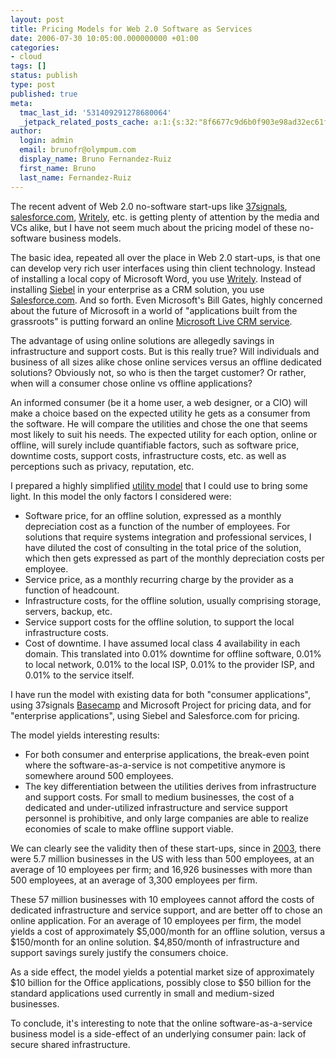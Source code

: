 ```yaml
---
layout: post
title: Pricing Models for Web 2.0 Software as Services
date: 2006-07-30 10:05:00.000000000 +01:00
categories:
- cloud
tags: []
status: publish
type: post
published: true
meta:
  tmac_last_id: '531409291278680064'
  _jetpack_related_posts_cache: a:1:{s:32:"8f6677c9d6b0f903e98ad32ec61f8deb";a:2:{s:7:"expires";i:1415197223;s:7:"payload";a:3:{i:0;a:1:{s:2:"id";i:22;}i:1;a:1:{s:2:"id";i:21;}i:2;a:1:{s:2:"id";i:38;}}}}
author:
  login: admin
  email: brunofr@olympum.com
  display_name: Bruno Fernandez-Ruiz
  first_name: Bruno
  last_name: Fernandez-Ruiz
---
```


The recent advent of Web 2.0 no-software start-ups like <a href="http://www.37signals.com/">37signals</a>, <a href="http://www.salesforce.com/">salesforce.com</a>, <a href="http://www.writely.com/">Writely</a>, etc. is getting plenty of attention by the media and VCs alike, but I have not seem much about the pricing model of these no-software business models.

<p>The basic idea, repeated all over the place in Web 2.0 start-ups, is that one can develop very rich user interfaces using thin client technology. Instead of installing a local copy of Microsoft Word, you use <a href="http://www.writely.com/">Writely</a>. Instead of installing <a href="http://www.siebel.com/">Siebel</a> in your enterprise as a CRM solution, you use <a href="http://www.salesforce.com/">Salesforce.com</a>. And so forth. Even Microsoft's Bill Gates, highly concerned about the future of Microsoft in a world of "applications built from the grassroots" is putting forward an online <a href="http://news.com.com/Microsoft+plans+Live+CRM+service/2100-1011_3-6092503.html">Microsoft Live CRM service</a>.</p>
<p>The advantage of using online solutions are allegedly savings in infrastructure and support costs. But is this really true?  Will individuals and business of all sizes alike chose online services versus an offline dedicated solutions? Obviously not, so who is then the target customer? Or rather, when will a consumer chose online vs offline applications?</p>
<p>An informed consumer (be it a home user, a web designer, or a CIO) will make a choice based on the expected utility he gets as a consumer from the software. He will compare the utilities and chose the one that seems most likely to suit his needs. The expected utility for each option, online or offline, will surely include quantifiable factors, such as software price, downtime costs, support costs, infrastructure costs, etc. as well as perceptions such as privacy, reputation, etc.</p>
<p>I prepared a highly simplified <a href="http://elsa.berkeley.edu/%7Emcfadden/">utility model</a>  that I could use to bring some light. In this model the only factors I considered were:</p>
<ul>
<li>Software price, for an offline solution, expressed as a monthly depreciation cost as a function of the number of employees. For solutions that require systems integration and professional services, I have diluted the cost of consulting in the total price of the solution, which then gets expressed as part of the monthly depreciation costs per employee.</li>
<li>Service price, as a monthly recurring charge by the provider as a function of headcount.</li>
<li>Infrastructure costs, for the offline solution, usually comprising storage, servers, backup, etc.</li>
<li>Service support costs for the offline solution, to support the local infrastructure costs.</li>
<li>Cost of downtime. I have assumed local class 4 availability in each domain. This translated into 0.01% downtime for offline software, 0.01% to local network, 0.01% to the local ISP, 0.01% to the provider ISP, and 0.01% to the service itself.</li>
</ul>
<p>I have run the model with existing data for both "consumer applications", using 37signals <a href="http://www.basecamphq.com/">Basecamp</a> and Microsoft Project for pricing data, and for "enterprise applications", using Siebel and Salesforce.com for pricing.</p>
<p>The model yields interesting results:</p>
<ul>
<li>For both consumer and enterprise applications, the break-even point where the software-as-a-service is not competitive anymore is somewhere around 500 employees.</li>
<li>The key differentiation between the utilities derives from infrastructure and support costs. For small to medium businesses, the cost of a dedicated and under-utilized infrastructure and service support personnel is prohibitive, and only large companies are able to realize economies of scale to make offline support viable.</li>
</ul>
<p>We can clearly see the validity then of these start-ups, since in <a href="http://www.census.gov/csd/susb/susb03.htm">2003</a>, there were 5.7 million businesses in the US with less than 500 employees, at an average of 10 employees per firm; and 16,926 businesses with more than 500 employees, at an average of 3,300 employees per firm.</p>
<p>These 57 million businesses with 10 employees cannot afford the costs of dedicated infrastructure and service support, and are better off to chose an online application. For an average of 10 employees per firm, the model yields a cost of approximately $5,000/month for an offline solution, versus a $150/month for an online solution. $4,850/month of infrastructure and support savings surely justify the consumers choice.</p>
<p>As a side effect, the model yields a potential market size of approximately $10 billion for the Office applications, possibly close to $50 billion for the standard applications used currently in small and medium-sized businesses.</p>
<p>To conclude, it's interesting to note that the online software-as-a-service business model is a side-effect of an underlying consumer pain: lack of secure shared infrastructure.</p>
